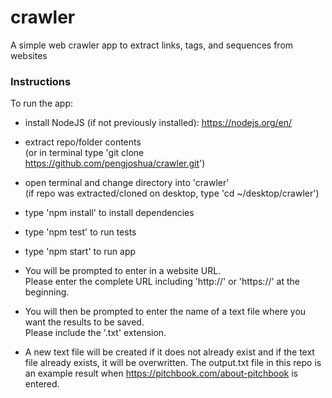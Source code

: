 # crawler
A simple web crawler app to extract links, tags, and sequences from websites

### Instructions 

To run the app:  
* install NodeJS (if not previously installed): https://nodejs.org/en/
* extract repo/folder contents   
(or in terminal type 'git clone https://github.com/pengjoshua/crawler.git')
* open terminal and change directory into 'crawler'  
(if repo was extracted/cloned on desktop, type 'cd ~/desktop/crawler')  
* type 'npm install' to install dependencies  
* type 'npm test' to run tests  
* type 'npm start' to run app  

* You will be prompted to enter in a website URL.  
Please enter the complete URL including 'http://' or 'https://' at the beginning.  
* You will then be prompted to enter the name of a text file where you want the results to be saved.  
Please include the '.txt' extension.   
* A new text file will be created if it does not already exist and if the text file already exists, it will be overwritten.
The output.txt file in this repo is an example result when https://pitchbook.com/about-pitchbook is entered.

